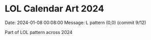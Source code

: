 # LOL Calendar Art 2024

Date: 2024-01-08 00:08:00
Message: L pattern (0,0) (commit 9/12)

Part of LOL pattern across 2024
